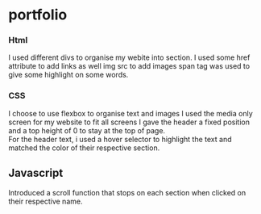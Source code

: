 # portfolio

### Html

I used different divs to organise my webite into section. 
I used some href attribute to add links as well img src to add images
span tag was used to give some highlight on some words. 


### CSS 

I choose to use flexbox to organise text and images 
I used the media only screen for my website to fit all screens 
I gave the header a fixed position and a top height of 0 to stay at the top of page.  
For the header text, i used a hover selector to highlight the text and matched the color of their respective section. 

## Javascript 

Introduced a scroll function that stops on each section when clicked on their respective name. 


